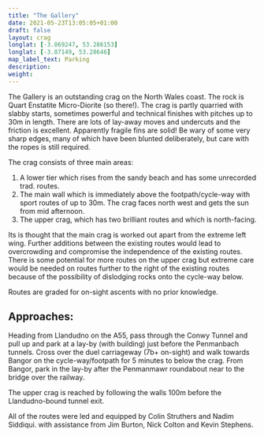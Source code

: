 ```yaml
---
title: "The Gallery"
date: 2021-05-23T13:05:05+01:00
draft: false
layout: crag
longlat: [-3.869247, 53.286153]
longlat: [-3.87149, 53.28646]
map_label_text: Parking
description:
weight:
---
```


The Gallery is an outstanding crag on the North Wales coast. The rock is Quart Enstatite Micro-Diorite (so there!). The crag is partly quarried with slabby starts, sometimes powerful and technical finishes with pitches up to 30m in length. There are lots of lay-away moves and undercuts and the friction is excellent. Apparently fragile fins are solid! Be wary of some very sharp edges, many of which have been blunted deliberately, but care with the ropes is still required.

The crag consists of three main areas:

1. A lower tier which rises from the sandy beach and has some unrecorded trad. routes.
2. The main wall which is immediately above the footpath/cycle-way with sport routes of up to 30m. The crag faces north west and gets the sun from mid afternoon.
3. The upper crag, which has two brilliant routes and which is north-facing.

Its is thought that the main crag is worked out apart from the extreme left wing. Further additions between the existing routes would lead to overcrowding and compromise the independence of the existing routes. There is some potential for more routes on the upper crag but extreme care would be needed on routes further to the right of the existing routes because of the possibility of dislodging rocks onto the cycle-way below.

Routes are graded for on-sight ascents with no prior knowledge.

## Approaches:

Heading from Llandudno on the A55, pass through the Conwy Tunnel and pull up and park at a lay-by (with building) just before the Penmanbach tunnels. Cross over the duel carriageway (7b+ on-sight) and walk towards Bangor on the cycle-way/footpath for 5 minutes to below the crag. From Bangor, park in the lay-by after the Penmanmawr roundabout near to the bridge over the railway.

The upper crag is reached by following the walls 100m before the Llandudno-bound tunnel exit.

All of the routes were led and equipped by Colin Struthers and Nadim Siddiqui. with assistance from Jim Burton, Nick Colton and Kevin Stephens.
